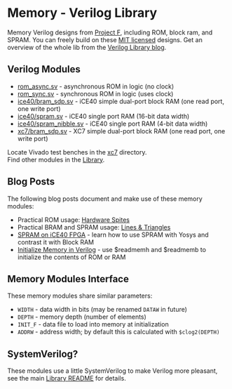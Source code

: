 # Memory - Verilog Library

Memory Verilog designs from [Project F](https://projectf.io), including ROM, block ram, and SPRAM. You can freely build on these [MIT licensed](../../LICENSE) designs. Get an overview of the whole lib from the [Verilog Library blog](https://projectf.io/verilog-lib/).

## Verilog Modules

* [rom_async.sv](rom_async.sv) - asynchronous ROM in logic (no clock)
* [rom_sync.sv](rom_sync.sv) - synchronous ROM in logic (uses clock)
* [ice40/bram_sdp.sv](ice40/bram_sdp.sv) - iCE40 simple dual-port block RAM (one read port, one write port)
* [ice40/spram.sv](ice40/spram.sv) - iCE40 single port RAM (16-bit data width)
* [ice40/spram_nibble.sv](ice40/spram_nibble.sv) - iCE40 single port RAM (4-bit data width)
* [xc7/bram_sdp.sv](xc7/bram_sdp.sv) - XC7 simple dual-port block RAM (one read port, one write port)

Locate Vivado test benches in the [xc7](xc7) directory.  
Find other modules in the [Library](../).

## Blog Posts

The following blog posts document and make use of these memory modules:

* Practical ROM usage: [Hardware Spites](https://projectf.io/posts/hardware-sprites/)
* Practical BRAM and SPRAM usage: [Lines & Triangles](https://projectf.io/posts/lines-and-triangles/)
* [SPRAM on iCE40 FPGA](https://projectf.io/posts/spram-ice40-fpga/) - learn how to use SPRAM with Yosys and contrast it with Block RAM
* [Initialize Memory in Verilog](https://projectf.io/posts/initialize-memory-in-verilog/) - use $readmemh and $readmemb to initialize the contents of ROM or RAM

## Memory Modules Interface

These memory modules share similar parameters:

* `WIDTH` - data width in bits (may be renamed `DATAW` in future)
* `DEPTH` - memory depth (number of elements)
* `INIT_F` - data file to load into memory at initialization
* `ADDRW` - address width; by default this is calculated with `$clog2(DEPTH)`

## SystemVerilog?

These modules use a little SystemVerilog to make Verilog more pleasant, see the main [Library README](../README.md#systemverilog) for details.

